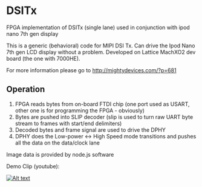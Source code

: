 # DSITx
FPGA implementation of DSITx (single lane) used in conjunction with ipod nano 7th gen display

This is a generic (behavioral) code for MIPI DSI Tx. Can drive the Ipod Nano 7th gen LCD display without a problem. Developed on Lattice MachXO2 dev board (the one with 7000HE).

For more information please go to http://mightydevices.com/?p=681

Operation
--------------
1. FPGA reads bytes from on-board FTDI chip (one port used as USART, other one is for programming the FPGA - obviously)
2. Bytes are pushed into SLIP decoder (slip is used to turn raw UART byte stream to frames with start/end delimiters)
3. Decoded bytes and frame signal are used to drive the DPHY
4. DPHY does the Low-power <-> High Speed mode transitions and pushes all the data on the data/clock lane

Image data is provided by node.js software

Demo Clip (youtube):

[![Alt text](https://img.youtube.com/vi/I9neWU76nZ0/0.jpg)](https://www.youtube.com/watch?v=I9neWU76nZ0)
